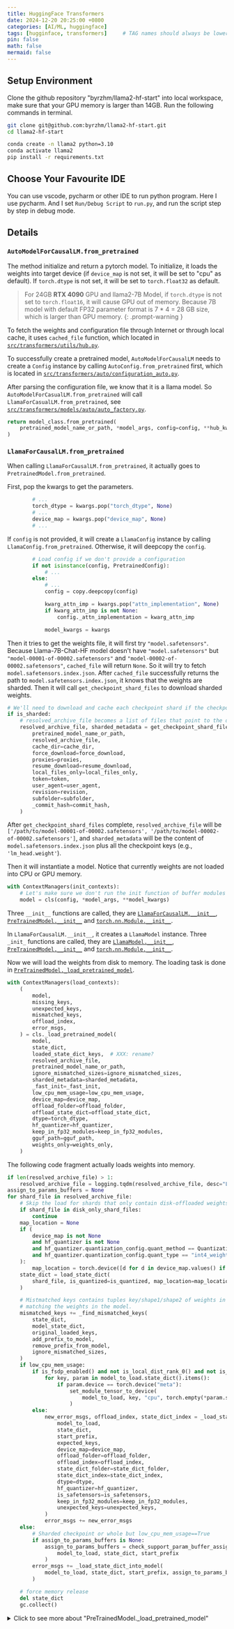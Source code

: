 ```yaml
---
title: HuggingFace Transformers
date: 2024-12-20 20:25:00 +0800
categories: [AI/ML, huggingface]
tags: [hugginface, transformers]     # TAG names should always be lowercase
pin: false
math: false
mermaid: false
---
```


## Setup Environment

Clone the github repository "byrzhm/llama2-hf-start" into local workspace, make sure that your GPU memory is larger than 14GB.
Run the following commands in terminal.

```bash
git clone git@github.com:byrzhm/llama2-hf-start.git
cd llama2-hf-start

conda create -n llama2 python=3.10
conda activate llama2
pip install -r requirements.txt
```

## Choose Your Favourite IDE

You can use vscode, pycharm or other IDE to run python program. Here I use pycharm.
And I set `Run/Debug Script` to `run.py`, and run the script step by step in debug mode.

## Details

### `AutoModelForCausalLM.from_pretrained`

The method initialize and return a pytorch model. To initialize, it loads the weights into target device
(if `device_map` is not set, it will be set to "cpu" as default). If `torch.dtype` is not set,
it will be set to `torch.float32` as default.

> For 24GB **RTX 4090** GPU and llama2-7B Model, if `torch.dtype` is not set to `torch.float16`, it will cause GPU out of memory.
> Because 7B model with default FP32 parameter format is 7 * 4 = 28 GB size, which is larger than GPU memory.
{: .prompt-warning }

To fetch the weights and configuration file through Internet or through local cache,
it uses `cached_file` function, which located in [`src/transformers/utils/hub.py`](https://github.com/byrzhm/transformers/blob/93aafdc620d39b9ec714ffecf015a085ea221282/src/transformers/utils/hub.py#L270C1-L472C25).

To successfully create a pretrained model,  `AutoModelForCausalLM` needs to create a `Config` instance by calling `AutoConfig.from_pretrained` first,
which is located in [`src/transformers/auto/configuration_auto.py`](https://github.com/byrzhm/transformers/blob/93aafdc620d39b9ec714ffecf015a085ea221282/src/transformers/models/auto/configuration_auto.py#L941C5-L1076C10).

After parsing the configuration file, we know that it is a llama model. So `AutoModelForCasualLM.from_pretrained` will call `LlamaForCasualLM.from_pretrained`,
see [`src/transformers/models/auto/auto_factory.py`](https://github.com/byrzhm/transformers/blob/93aafdc620d39b9ec714ffecf015a085ea221282/src/transformers/models/auto/auto_factory.py#L564C13-L566C14).

```python
return model_class.from_pretrained(
    pretrained_model_name_or_path, *model_args, config=config, **hub_kwargs, **kwargs
)
```

### `LlamaForCausalLM.from_pretrained` 

When calling `LlamaForCausalLM.from_pretrained`, it actually goes to `PretrainedModel.from_pretrained`.

First, pop the kwargs to get the parameters.
```python
        # ...
        torch_dtype = kwargs.pop("torch_dtype", None)
        # ...
        device_map = kwargs.pop("device_map", None)
        # ...
```


If `config` is not provided, it will create a `LlamaConfig` instance by calling `LlamaConfig.from_pretrained`.
Otherwise, it will deepcopy the `config`.
```python
        # Load config if we don't provide a configuration
        if not isinstance(config, PretrainedConfig):
            # ...
        else:
            # ...
            config = copy.deepcopy(config)

            kwarg_attn_imp = kwargs.pop("attn_implementation", None)
            if kwarg_attn_imp is not None:
                config._attn_implementation = kwarg_attn_imp

            model_kwargs = kwargs
```

Then it tries to get the weights file, it will first try `"model.safetensors"`. Because Llama-7B-Chat-HF model doesn't
have `"model.safetensors"` but `"model-00001-of-00002.safetensors"` and `"model-00002-of-00002.safetensors"`, `cached_file`
will return `None`. So it will try to fetch `model.safetensors.index.json`. After `cached_file` successfully returns the
path to `model.safetensors.index.json`, it knows that the weights are sharded. Then it will call `get_checkpoint_shard_files`
to download sharded weights.

```python
# We'll need to download and cache each checkpoint shard if the checkpoint is sharded.
if is_sharded:
    # resolved_archive_file becomes a list of files that point to the different checkpoint shards in this case.
    resolved_archive_file, sharded_metadata = get_checkpoint_shard_files(
        pretrained_model_name_or_path,
        resolved_archive_file,
        cache_dir=cache_dir,
        force_download=force_download,
        proxies=proxies,
        resume_download=resume_download,
        local_files_only=local_files_only,
        token=token,
        user_agent=user_agent,
        revision=revision,
        subfolder=subfolder,
        _commit_hash=commit_hash,
    )
```

After `get_checkpoint_shard_files` complete, `resolved_archive_file` will be
`['/path/to/model-00001-of-00002.safetensors', '/path/to/model-00002-of-00002.safetensors']`,
and `sharded_metadata` will be the content of `model.safetensors.index.json` plus all the checkpoint keys (e.g., `'lm_head.weight'`).

Then it will instantiate a model. Notice that currently weights are not loaded into CPU or GPU memory.
```python
with ContextManagers(init_contexts):
    # Let's make sure we don't run the init function of buffer modules
    model = cls(config, *model_args, **model_kwargs)
```

Three `__init__` functions are called, they are
[`LlamaForCausalLM.__init__`](https://github.com/byrzhm/transformers/blob/93aafdc620d39b9ec714ffecf015a085ea221282/src/transformers/models/llama/modeling_llama.py#L755C5-L762C25),
[`PreTrainedModel.__init__`](https://github.com/byrzhm/transformers/blob/93aafdc620d39b9ec714ffecf015a085ea221282/src/transformers/modeling_utils.py#L1307C5-L1328C85)
and
[`torch.nn.Module.__init__`](https://github.com/pytorch/pytorch/blob/b77406a9ececb8609ec041d16b1b6407353fec3d/torch/nn/modules/module.py#L476C1-L518C46).


In `LlamaForCausalLM.__init__`, it creates a `LlamaModel` instance. Three `_init_` functions are called, they are
[`LlamaModel.__init__`](https://github.com/byrzhm/transformers/blob/93aafdc620d39b9ec714ffecf015a085ea221282/src/transformers/models/llama/modeling_llama.py#L497C5-L511C25),
[`PreTrainedModel.__init__`](https://github.com/byrzhm/transformers/blob/93aafdc620d39b9ec714ffecf015a085ea221282/src/transformers/modeling_utils.py#L1307C5-L1328C85)
and
[`torch.nn.Module.__init__`](https://github.com/pytorch/pytorch/blob/b77406a9ececb8609ec041d16b1b6407353fec3d/torch/nn/modules/module.py#L476C1-L518C46).

Now we will load the weights from disk to memory. The loading task is done in
[`PreTrainedModel._load_pretrained_model`](https://github.com/byrzhm/transformers/blob/93aafdc620d39b9ec714ffecf015a085ea221282/src/transformers/modeling_utils.py#L4391).

```python
with ContextManagers(load_contexts):
    (
        model,
        missing_keys,
        unexpected_keys,
        mismatched_keys,
        offload_index,
        error_msgs,
    ) = cls._load_pretrained_model(
        model,
        state_dict,
        loaded_state_dict_keys,  # XXX: rename?
        resolved_archive_file,
        pretrained_model_name_or_path,
        ignore_mismatched_sizes=ignore_mismatched_sizes,
        sharded_metadata=sharded_metadata,
        _fast_init=_fast_init,
        low_cpu_mem_usage=low_cpu_mem_usage,
        device_map=device_map,
        offload_folder=offload_folder,
        offload_state_dict=offload_state_dict,
        dtype=torch_dtype,
        hf_quantizer=hf_quantizer,
        keep_in_fp32_modules=keep_in_fp32_modules,
        gguf_path=gguf_path,
        weights_only=weights_only,
    )
```

The following code fragment actually loads weights into memory.

```python
if len(resolved_archive_file) > 1:
    resolved_archive_file = logging.tqdm(resolved_archive_file, desc="Loading checkpoint shards")
assign_to_params_buffers = None
for shard_file in resolved_archive_file:
    # Skip the load for shards that only contain disk-offloaded weights when using safetensors for the offload.
    if shard_file in disk_only_shard_files:
        continue
    map_location = None
    if (
        device_map is not None
        and hf_quantizer is not None
        and hf_quantizer.quantization_config.quant_method == QuantizationMethod.TORCHAO
        and hf_quantizer.quantization_config.quant_type == "int4_weight_only"
    ):
        map_location = torch.device([d for d in device_map.values() if d not in ["cpu", "disk"]][0])
    state_dict = load_state_dict(
        shard_file, is_quantized=is_quantized, map_location=map_location, weights_only=weights_only
    )

    # Mistmatched keys contains tuples key/shape1/shape2 of weights in the checkpoint that have a shape not
    # matching the weights in the model.
    mismatched_keys += _find_mismatched_keys(
        state_dict,
        model_state_dict,
        original_loaded_keys,
        add_prefix_to_model,
        remove_prefix_from_model,
        ignore_mismatched_sizes,
    )
    if low_cpu_mem_usage:
        if is_fsdp_enabled() and not is_local_dist_rank_0() and not is_quantized:
            for key, param in model_to_load.state_dict().items():
                if param.device == torch.device("meta"):
                    set_module_tensor_to_device(
                        model_to_load, key, "cpu", torch.empty(*param.size(), dtype=dtype)
                    )
        else:
            new_error_msgs, offload_index, state_dict_index = _load_state_dict_into_meta_model(
                model_to_load,
                state_dict,
                start_prefix,
                expected_keys,
                device_map=device_map,
                offload_folder=offload_folder,
                offload_index=offload_index,
                state_dict_folder=state_dict_folder,
                state_dict_index=state_dict_index,
                dtype=dtype,
                hf_quantizer=hf_quantizer,
                is_safetensors=is_safetensors,
                keep_in_fp32_modules=keep_in_fp32_modules,
                unexpected_keys=unexpected_keys,
            )
            error_msgs += new_error_msgs
    else:
        # Sharded checkpoint or whole but low_cpu_mem_usage==True
        if assign_to_params_buffers is None:
            assign_to_params_buffers = check_support_param_buffer_assignment(
                model_to_load, state_dict, start_prefix
            )
        error_msgs += _load_state_dict_into_model(
            model_to_load, state_dict, start_prefix, assign_to_params_buffers
        )

    # force memory release
    del state_dict
    gc.collect()
```


<details>
    <summary>Click to see more about "PreTrainedModel._load_pretrained_model"</summary>
    <div markdown="1">

We load the sharded checkpoint files into memory one by one.

First, we need to load the `shard_file` into memory in `state_dict` format by calling
[`load_state_dict`](https://github.com/byrzhm/transformers/blob/93aafdc620d39b9ec714ffecf015a085ea221282/src/transformers/modeling_utils.py#L493C1-L560C14),
which calls `safe_load_file`, alias of
[`safetensors.torch.load_file`](https://github.com/huggingface/safetensors/blob/f5839b6aee407652aa3078d91206b618dd84e3c2/bindings/python/py_src/safetensors/torch.py#L289C1-L316C18), inside.

```python
state_dict = load_state_dict(
    shard_file, is_quantized=is_quantized, map_location=map_location, weights_only=weights_only
)
```

If the target device is GPU,
[`_load_state_dict_into_meta_model`](https://github.com/byrzhm/transformers/blob/93aafdc620d39b9ec714ffecf015a085ea221282/src/transformers/modeling_utils.py#L751)
will be called.
If CPU,
[`_load_state_dict_into_model`](https://github.com/byrzhm/transformers/blob/93aafdc620d39b9ec714ffecf015a085ea221282/src/transformers/modeling_utils.py#L654)
will be called.
In most cases, we will use GPU to accelerate inference, so we will examine `_load_state_dict_into_meta_model`.

First, the parameters should be cast to proper data type, for example, `torch.float16` or `torch.bfloat16`.
Then the parameters are loaded into GPU memory through
[`set_module_tensor_to_device`](https://github.com/huggingface/accelerate/blob/acfbf72a7fb2d61f09b8640c17b87f6dbdeb44f3/src/accelerate/utils/modeling.py#L211)
one by one.

```python
set_module_tensor_to_device(model, param_name, param_device, **set_module_kwargs)
```

</div>
</details>
